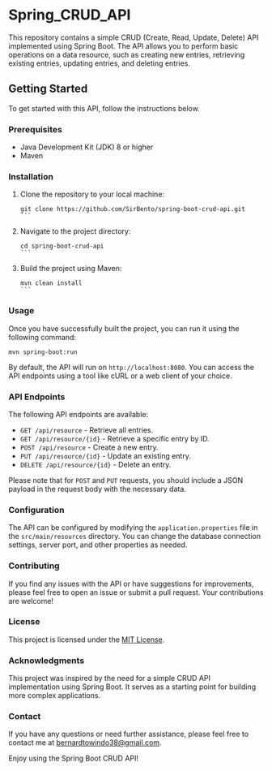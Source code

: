 # Spring_CRUD_API

This repository contains a simple CRUD (Create, Read, Update, Delete) API implemented using Spring Boot. The API allows you to perform basic operations on a data resource, such as creating new entries, retrieving existing entries, updating entries, and deleting entries.

## Getting Started

To get started with this API, follow the instructions below.

### Prerequisites

- Java Development Kit (JDK) 8 or higher
- Maven

### Installation

1. Clone the repository to your local machine:

   ````shell
   git clone https://github.com/SirBento/spring-boot-crud-api.git
   ```

   ````

1. Navigate to the project directory:

   ````shell
   cd spring-boot-crud-api
   ```

   ````

1. Build the project using Maven:

   ````shell
   mvn clean install
   ```

   ````

### Usage

Once you have successfully built the project, you can run it using the following command:

```shell
mvn spring-boot:run
```

By default, the API will run on `http://localhost:8080`. You can access the API endpoints using a tool like cURL or a web client of your choice.

### API Endpoints

The following API endpoints are available:

- `GET /api/resource` - Retrieve all entries.
- `GET /api/resource/{id}` - Retrieve a specific entry by ID.
- `POST /api/resource` - Create a new entry.
- `PUT /api/resource/{id}` - Update an existing entry.
- `DELETE /api/resource/{id}` - Delete an entry.

Please note that for `POST` and `PUT` requests, you should include a JSON payload in the request body with the necessary data.

### Configuration

The API can be configured by modifying the `application.properties` file in the `src/main/resources` directory. You can change the database connection settings, server port, and other properties as needed.

### Contributing

If you find any issues with the API or have suggestions for improvements, please feel free to open an issue or submit a pull request. Your contributions are welcome!

### License

This project is licensed under the [MIT License](LICENSE).

### Acknowledgments

This project was inspired by the need for a simple CRUD API implementation using Spring Boot. It serves as a starting point for building more complex applications.

### Contact

If you have any questions or need further assistance, please feel free to contact me at [bernardtowindo38@gmail.com](mailto:bernardtowindo38@gmail.com).

Enjoy using the Spring Boot CRUD API!
